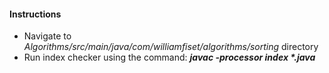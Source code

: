 <h4>Instructions</h4>
<ul>
<li>Navigate to <i>Algorithms/src/main/java/com/williamfiset/algorithms/sorting</i> directory</li>
<li>Run index checker using the command: <b><i>javac -processor index *.java</i></b></li>
<ul>
